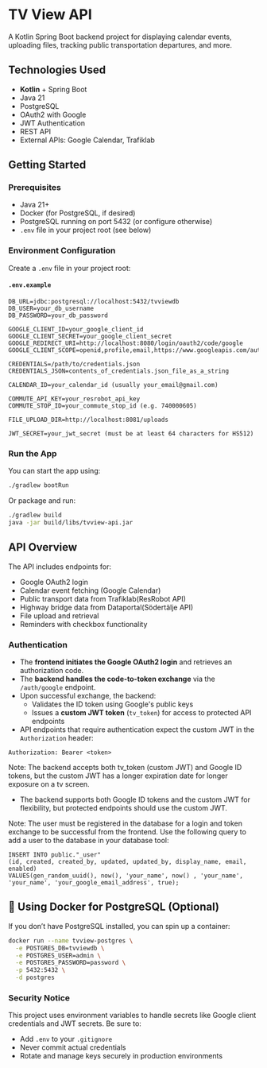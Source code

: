 # TV View API

A Kotlin Spring Boot backend project for displaying calendar events, uploading files, tracking public transportation departures, and more.

## Technologies Used

- **Kotlin** + Spring Boot
- Java 21
- PostgreSQL
- OAuth2 with Google
- JWT Authentication
- REST API
- External APIs: Google Calendar, Trafiklab

## Getting Started

### Prerequisites

- Java 21+
- Docker (for PostgreSQL, if desired)
- PostgreSQL running on port 5432 (or configure otherwise)
- `.env` file in your project root (see below)

### Environment Configuration

Create a `.env` file in your project root:

#### `.env.example`

```env
DB_URL=jdbc:postgresql://localhost:5432/tvviewdb
DB_USER=your_db_username
DB_PASSWORD=your_db_password

GOOGLE_CLIENT_ID=your_google_client_id
GOOGLE_CLIENT_SECRET=your_google_client_secret
GOOGLE_REDIRECT_URI=http://localhost:8080/login/oauth2/code/google
GOOGLE_CLIENT_SCOPE=openid,profile,email,https://www.googleapis.com/auth/calendar.readonly

CREDENTIALS=/path/to/credentials.json
CREDENTIALS_JSON=contents_of_credentials.json_file_as_a_string

CALENDAR_ID=your_calendar_id (usually your_email@gmail.com)

COMMUTE_API_KEY=your_resrobot_api_key
COMMUTE_STOP_ID=your_commute_stop_id (e.g. 740000605)

FILE_UPLOAD_DIR=http://localhost:8081/uploads

JWT_SECRET=your_jwt_secret (must be at least 64 characters for HS512)
```

### Run the App

You can start the app using:

```bash
./gradlew bootRun
```

Or package and run:

```bash
./gradlew build
java -jar build/libs/tvview-api.jar
```

## API Overview

The API includes endpoints for:

- Google OAuth2 login
- Calendar event fetching (Google Calendar)
- Public transport data from Trafiklab(ResRobot API)
- Highway bridge data from Dataportal(Södertälje API)
- File upload and retrieval
- Reminders with checkbox functionality

### Authentication

- The **frontend initiates the Google OAuth2 login** and retrieves an authorization code.
- The **backend handles the code-to-token exchange** via the `/auth/google` endpoint.
- Upon successful exchange, the backend:
  - Validates the ID token using Google's public keys
  - Issues a **custom JWT token** (`tv_token`) for access to protected API endpoints
- API endpoints that require authentication expect the custom JWT in the `Authorization` header:
```
Authorization: Bearer <token>
```
  Note: The backend accepts both tv_token (custom JWT) and Google ID tokens, but the custom JWT has a longer expiration date for longer exposure on a tv screen.


- The backend supports both Google ID tokens and the custom JWT for flexibility, but protected endpoints should use the custom JWT.

Note: The user must be registered in the database for a login and token exchange to be successful from the frontend. Use the following query to add a user to the database in your database tool:
```
INSERT INTO public."_user"
(id, created, created_by, updated, updated_by, display_name, email, enabled)
VALUES(gen_random_uuid(), now(), 'your_name', now() , 'your_name', 'your_name', 'your_google_email_address', true);
```


## 🐳 Using Docker for PostgreSQL (Optional)

If you don’t have PostgreSQL installed, you can spin up a container:

```bash
docker run --name tvview-postgres \
  -e POSTGRES_DB=tvviewdb \
  -e POSTGRES_USER=admin \
  -e POSTGRES_PASSWORD=password \
  -p 5432:5432 \
  -d postgres
```

### Security Notice

This project uses environment variables to handle secrets like Google client credentials and JWT secrets. Be sure to:

- Add `.env` to your `.gitignore`
- Never commit actual credentials
- Rotate and manage keys securely in production environments
